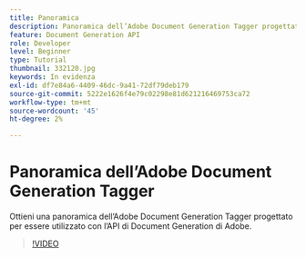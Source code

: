 ```yaml
---
title: Panoramica
description: Panoramica dell’Adobe Document Generation Tagger progettato per essere utilizzato con l’API di Adobe Document Generation
feature: Document Generation API
role: Developer
level: Beginner
type: Tutorial
thumbnail: 332120.jpg
keywords: In evidenza
exl-id: df7e84a6-4409-46dc-9a41-72df79deb179
source-git-commit: 5222e1626f4e79c02298e81d621216469753ca72
workflow-type: tm+mt
source-wordcount: '45'
ht-degree: 2%

---
```


# Panoramica dell’Adobe Document Generation Tagger

Ottieni una panoramica dell’Adobe Document Generation Tagger progettato per essere utilizzato con l’API di Document Generation di Adobe.

>[!VIDEO](https://video.tv.adobe.com/v/3411720?hidetitle=true&captions=ita)
